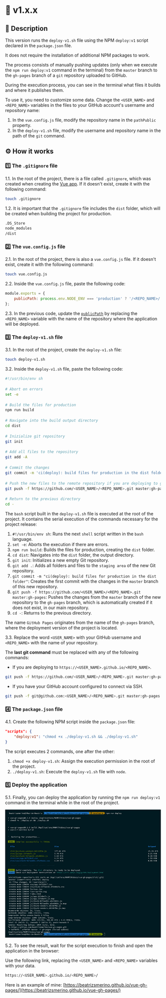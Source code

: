 # 🔖 v1.x.x

## 🎯 Description

This version runs the `deploy-v1.sh` file using the NPM `deploy:v1` script declared in the `package.json` file.

It does not require the installation of additional NPM packages to work.

The process consists of manually pushing updates (only when we execute the `npm run deploy:v1` command in the terminal) from the `master` branch to the `gh-pages` branch of a `git` repository uploaded to GitHub.

During the execution process, you can see in the terminal what files it builds and where it publishes them.

To use it, you need to customize some data. Change the `<USER_NAME>` and `<REPO_NAME>` variables in the files to your GitHub account's username and repository name:

1. In the `vue.config.js` file, modify the repository name in the `pathPublic` property.
2. In the `deploy-v1.sh` file, modify the username and repository name in the path of the `git` command.

## ⚙️ How it works

### 1️⃣ The `.gitignore` file

1.1. In the root of the project, there is a file called `.gitignore`, which was created when creating the [Vue app](https://cli.vuejs.org/guide/creating-a-project.html). If it doesn't exist, create it with the following command:

```bash
touch .gitignore
```

1.2. It is important that the `.gitignore` file includes the `dist` folder, which will be created when building the project for production.

```bash
.DS_Store
node_modules
/dist
```

### 2️⃣ The `vue.config.js` file

2.1. In the root of the project, there is also a `vue.config.js` file. If it doesn't exist, create it with the following command:

```bash
touch vue.config.js
```

2.2. Inside the `vue.config.js` file, paste the following code:

```javascript
module.exports = {
	publicPath: process.env.NODE_ENV === 'production' ? '/<REPO_NAME>/' : '/'
};
```

2.3. In the previous code, update the [`publicPath`](https://cli.vuejs.org/config/#publicpath) by replacing the `<REPO_NAME>` variable with the name of the repository where the application will be deployed.

### 3️⃣ The `deploy-v1.sh` file

3.1. In the root of the project, create the `deploy-v1.sh` file:

```bash
touch deploy-v1.sh
```

3.2. Inside the `deploy-v1.sh` file, paste the following code:

```bash
#!/usr/bin/env sh

# Abort on errors
set -e

# Build the files for production
npm run build

# Navigate into the build output directory
cd dist

# Inizialize git repository
git init

# Add all files to the repository
git add -A

# Commit the changes
git commit -m 'ci(deploy): build files for production in the dist folder'

# Push the new files to the remote repository if you are deploying to github.io
git push -f https://github.com/<USER_NAME>/<REPO_NAME>.git master:gh-pages

# Return to the previous directory
cd -
```

The `bash` script built in the `deploy-v1.sh` file is executed at the root of the project. It contains the serial execution of the commands necessary for the project release:

1. `#!/usr/bin/env sh`: Runs the next `shell` script written in the `bash` language.
2. `set -e`: Aborts the execution if there are errors.
3. `npm run build`: Builds the files for production, creating the `dist` folder.
4. `cd dist`: Navigates into the `dist` folder, the output directory.
5. `git init`: Initializes a new empty Git repository.
6. `git add .`: Adds all folders and files to the `staging area` of the new Git repository.
7. `git commit -m "ci(deploy): build files for production in the dist folder"`: Creates the first commit with the changes in the `master` branch of this new repository.
8. `git push -f https://github.com/<USER_NAME>/<REPO_NAME>.git master:gh-pages`: Pushes the changes from the `master` branch of the new repository to the `gh-pages` branch, which is automatically created if it does not exist, in our main repository.
9. `cd -`: Returns to the previous directory.

The name `GitHub Pages` originates from the name of the `gh-pages` branch, where the deployment version of the project is located.

3.3. Replace the word `<USER_NAME>` with your GitHub username and `<REPO_NAME>` with the name of your repository.

The **last git command** must be replaced with any of the following commands:

- If you are deploying to `https://<USER_NAME>.github.io/<REPO_NAME>`.

```bash
git push -f https://github.com/<USER_NAME>/<REPO_NAME>.git master:gh-pages
```

- If you have your GitHub account configured to connect via SSH.

```bash
git push -f git@github.com:<USER_NAME>/<REPO_NAME>.git master:gh-pages
```

### 4️⃣ The `package.json` file

4.1. Create the following NPM script inside the `package.json` file:

```json
"scripts": {
	"deploy:v1": "chmod +x ./deploy-v1.sh && ./deploy-v1.sh"
}
```

The script executes 2 commands, one after the other:

1. `chmod +x deploy-v1.sh`: Assign the execution permission in the root of the project.
2. `./deploy-v1.sh`: Execute the `deploy-v1.sh` file with `node`.

### 5️⃣ Deploy the application

5.1. Finally, you can deploy the application by running the `npm run deploy:v1` command in the terminal while in the root of the project.

![Info of Vue deployment in the terminal](./README/images/deploy-v1.jpg)

5.2. To see the result, wait for the script execution to finish and open the application in the browser:

Use the following link, replacing the `<USER_NAME>` and `<REPO_NAME>` variables with your data.

```bash
https://<USER_NAME>.github.io/<REPO_NAME>/
```

Here is an example of mine: [https://beatrizsmerino.github.io/vue-gh-pages/](https://beatrizsmerino.github.io/vue-gh-pages/)
